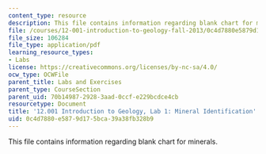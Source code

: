 ```yaml
---
content_type: resource
description: This file contains information regarding blank chart for minerals.
file: /courses/12-001-introduction-to-geology-fall-2013/0c4d7880e5879d175bca39a38fb328b9_MIT12_001F13_Lab1_Handout.pdf
file_size: 106284
file_type: application/pdf
learning_resource_types:
- Labs
license: https://creativecommons.org/licenses/by-nc-sa/4.0/
ocw_type: OCWFile
parent_title: Labs and Exercises
parent_type: CourseSection
parent_uid: 70b14987-2928-3aad-0ccf-e229bcdce4cb
resourcetype: Document
title: '12.001 Introduction to Geology, Lab 1: Mineral Identification'
uid: 0c4d7880-e587-9d17-5bca-39a38fb328b9
---
```

This file contains information regarding blank chart for minerals.